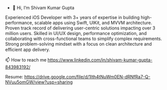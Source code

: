 - 👋 Hi, I’m Shivam Kumar Gupta

Experienced iOS Developer with 3+ years of expertise in building high-performance, scalable apps using Swift, UIKit, and MVVM
architecture. Proven track record of delivering user-centric solutions impacting over 3 million users. Skilled in UI/UX design,
performance optimization, and collaborating with cross-functional teams to simplify complex requirements. Strong
problem-solving mindset with a focus on clean architecture and eﬃcient app delivery.

📫 How to reach me https://www.linkedin.com/in/shivam-kumar-gupta-843983192/

Resume: https://drive.google.com/file/d/1Ith4tNuWm0EN-dRNfRa7-Q-NVuu5omGW/view?usp=sharing

<!---
shivamguptarksv/shivamguptarksv is a ✨ special ✨ repository because its `README.md` (this file) appears on your GitHub profile.
You can click the Preview link to take a look at your changes.
--->

